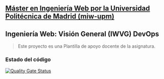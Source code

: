 ## [Máster en Ingeniería Web por la Universidad Politécnica de Madrid (miw-upm)](http://miw.etsisi.upm.es)
## Ingeniería Web: Visión General (IWVG) DevOps
> Este proyecto es una Plantilla de apoyo docente de la asignatura.

### Estado del código
[![Quality Gate Status](https://sonarcloud.io/api/project_badges/measure?project=unmandao_iwvg-devops-bausela-david&metric=alert_status)](https://sonarcloud.io/summary/new_code?id=unmandao_iwvg-devops-bausela-david)